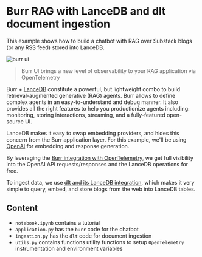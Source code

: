 # Burr RAG with LanceDB and dlt document ingestion

This example shows how to build a chatbot with RAG over Substack blogs (or any RSS feed) stored into LanceDB.

![burr ui](burr-ui.gif)

> Burr UI brings a new level of observability to your RAG application via OpenTelemetry

Burr + [LanceDB](https://lancedb.github.io/lancedb/) constitute a powerful, but lightweight combo to build retrieval-augmented generative (RAG) agents. Burr allows to define complex agents in an easy-to-understand and debug manner. It also provides all the right features to help you productionize agents including: monitoring, storing interactions, streaming, and a fully-featured open-source UI.

LanceDB makes it easy to swap embedding providers, and hides this concern from the Burr application layer. For this example, we'll be using [OpenAI](https://github.com/openai/openai-python) for embedding and response generation.

By leveraging the [Burr integration with OpenTelemetry](https://blog.dagworks.io/p/building-generative-ai-agent-based), we get full visibility into the OpenAI API requests/responses and the LanceDB operations for free.

To ingest data, we use [dlt and its LanceDB integration](https://dlthub.com/devel/dlt-ecosystem/destinations/lancedb), which makes it very simple to query, embed, and store blogs from the web into LanceDB tables.

## Content

- `notebook.ipynb` contains a tutorial
- `application.py` has the `burr` code for the chatbot
- `ingestion.py` has the `dlt` code for document ingestion
- `utils.py` contains functions utility functions to setup `OpenTelemetry` instrumentation and environment variables
